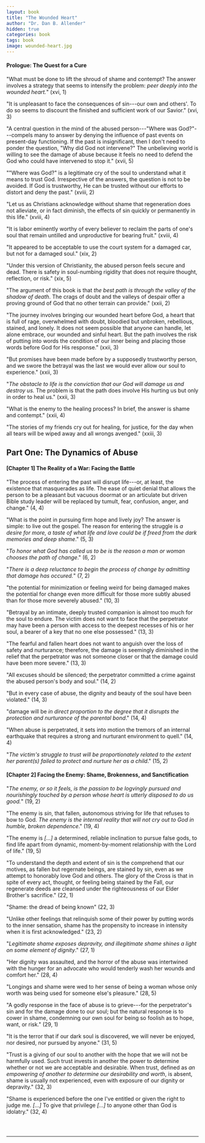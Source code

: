 ```yaml
---
layout: book
title: "The Wounded Heart"
author: "Dr. Dan B. Allender"
hidden: true
categories: book
tags: book
image: wounded-heart.jpg
---
```



#### Prologue: The Quest for a Cure
"What must be done to lift the shroud of shame and contempt? The answer involves a strategy that seems to intensify the problem: *peer deeply into the wounded heart.*" (xvi, 1)

"It is unpleasant to face the consequences of sin---our own and others'. To do so seems to discount the finished and sufficient work of our Savior." (xvi, 3)

"A central question in the mind of the abused person---"Where was God?"---compels many to answer by denying the influence of past events on present-day functioning. If the past is insignificant, then I don't need to ponder the question, "Why did God not intervene?" The unbelieving world is willing to see the damage of abuse because it feels no need to defend the God who could have intervened to stop it." (xvii, 5)

""Where was God?" is a legitimate cry of the soul to understand what it means to trust God. Irrespective of the answers, the question is not to be avoided. If God is trustworthy, He can be trusted without our efforts to distort and deny the past." (xviii, 2)

"Let us as Christians acknowledge without shame that regeneration does not alleviate, or in fact diminish, the effects of sin quickly or permanently in this life." (xviii, 4)

"It is labor eminently worthy of every believer to reclaim the parts of one's soul that remain untilled and unproductive for bearing fruit." (xviii, 4)

"It appeared to be acceptable to use the court system for a damaged car, but not for a damaged soul." (xix, 2)

"Under this version of Christianity, the abused person feels secure and dead. There is safety in soul-numbing rigidity that does not require thought, reflection, or risk." (xix, 5)

"The argument of this book is that *the best path is through the valley of the shadow of death*. The crags of doubt and the valleys of despair offer a proving ground of God that no other terrain can provide." (xxii, 2)

"The journey involves bringing our wounded heart before God, a heart that is full of rage, overwhelmed with doubt, bloodied but unbroken, rebellious, stained, and lonely. It does not seem possible that anyone can handle, let alone embrace, our wounded and sinful heart. But the path involves the risk of putting into words the condition of our inner being and placing those words before God for His response." (xxii, 3)

"But promises have been made before by a supposedly trustworthy person, and we swore the betrayal was the last we would ever allow our soul to experience." (xxii, 3)

"*The obstacle to life is the conviction that our God will damage us and destroy us.* The problem is that the path does involve His hurting us but only in order to heal us." (xxii, 3)

"What is the enemy to the healing process? In brief, the answer is shame and contempt." (xxii, 4)

"The stories of my friends cry out for healing, for justice, for the day when all tears will be wiped away and all wrongs avenged." (xxiii, 3)

## Part One: The Dynamics of Abuse
#### [Chapter 1] The Reality of a War: Facing the Battle
"The process of entering the past will disrupt life---or, at least, the existence that masquerades as life. The ease of quiet denial that allows the person to be a pleasant but vacuous doormat or an articulate but driven Bible study leader will be replaced by tumult, fear, confusion, anger, and change." (4, 4)

"What is the point in pursuing firm hope and lively joy? The answer is simple: to live out the gospel. The reason for entering the struggle is *a desire for more, a taste of what life and love could be if freed from the dark memories and deep shame*." (5, 3)

"*To honor what God has called us to be is the reason a man or woman chooses the path of change*." (6, 2)

"*There is a deep reluctance to begin the process of change by admitting that damage has occured.*" (7, 2)

"the potential for minimization or feeling weird for being damaged makes the potential for change even more difficult for those more subtly abused than for those more severely abused." (10, 3)

"Betrayal by an intimate, deeply trusted companion is almost too much for the soul to endure. The victim does not want to face that the perpetrator may have been a person with access to the deepest recesses of his or her soul, a bearer of a key that no one else possessed." (13, 3)

"The fearful and fallen heart does not want to anguish over the loss of safety and nurturance; therefore, the damage is seemingly diminished in the relief that the perpetrator was not someone closer or that the damage could have been more severe." (13, 3)

"All excuses should be silenced; the perpetrator committed a crime against the abused person's body and soul." (14, 2)

"But in every case of abuse, the dignity and beauty of the soul have been violated." (14, 3)

"damage will be *in direct proportion to the degree that it disrupts the protection and nurturance of the parental bond*." (14, 4)

"When abuse is perpetrated, it sets into motion the tremors of an internal earthquake that requires a strong and nurturant environment to quell." (14, 4)

"*The victim's struggle to trust will be proportionately related to the extent her parent(s) failed to protect and nurture her as a child*." (15, 2)

#### [Chapter 2] Facing the Enemy: Shame, Brokenness, and Sanctification
"*The enemy, or so it feels, is the passion to be logvingly pursued and nourishingly touched by a person whose heart is utterly disposed to do us good.*" (19, 2)

"The enemy is *sin*, that fallen, autonomous striving for life that refuses to bow to God. *The enemy is the internal reality that will not cry out to God in humble, broken dependence*." (19, 4)

"The enemy is *[...]* a determined, reliable inclination to pursue false gods, to find life apart from dynamic, moment-by-moment relationship with the Lord of life." (19, 5)

"To understand the depth and extent of sin is the comprehend that our motives, as fallen but regernate beings, are stained by sin, even as we attempt to honorably love God and others. The glory of the Cross is that in spite of every act, thought, or feeling being stained by the Fall, our regenerate deeds are cleansed under the righteousness of our Elder Brother's sacrifice." (22, 1)

"Shame: the dread of being known" (22, 3)

"Unlike other feelings that relinquish some of their power by putting words to the inner sensation, shame has the propensity to increase in intensity when it is first acknowledged." (23, 2)

"*Legitimate shame exposes depravity, and illegitimate shame shines a light on some element of dignity*." (27, 1)

"Her dignity was assaulted, and the horror of the abuse was intertwined with the hunger for an advocate who would tenderly wash her wounds and comfort her." (28, 4)

"Longings and shame were wed to her sense of being a woman whose only worth was being used for someone else's pleasure." (28, 5)

"A godly response in the face of abuse is to grieve---for the perpetrator's sin and for the damage done to our soul; but the natural response is to cower in shame, condemning our own soul for being so foolish as to hope, want, or risk." (29, 1)

"It is the terror that if our dark soul is discovered, we will never be enjoyed, nor desired, nor pursued by anyone." (31, 5)

"Trust is a giving of our soul to another with the hope that we will not be harmfully used. Such trust invests in another the power to determine whether or not we are acceptable and desirable. When trust, defined as *an empowering of another to determine our desirability and worth*, is absent, shame is usually not experienced, even with exposure of our dignity or depravity." (32, 3)

"Shame is experienced before the one I've entitled or given the right to judge me. *[...]* To give that privilege *[...]* to anyone other than God is idolatry." (32, 4)

` `  
` `  

---

` `  
##### 
` `  
##### 
